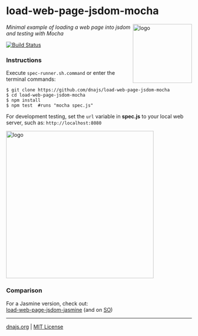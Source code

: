 # load-web-page-jsdom-mocha
<img src=https://raw.githubusercontent.com/dnajs/dna.js/master/website/static/graphics/dnajs-logo.png
   align=right width=160 alt=logo>
*Minimal example of loading a web page into jsdom and testing with Mocha*

[![Build Status](https://travis-ci.org/dnajs/load-web-page-jsdom-mocha.svg)](https://travis-ci.org/dnajs/load-web-page-jsdom-mocha)

### Instructions
Execute `spec-runner.sh.command` or enter the terminal commands:
```shell
$ git clone https://github.com/dnajs/load-web-page-jsdom-mocha
$ cd load-web-page-jsdom-mocha
$ npm install
$ npm test  #runs "mocha spec.js"
```

For development testing, set the `url` variable in **spec.js** to your local web server, such as:
`http://localhost:8080`

<img src=https://raw.githubusercontent.com/dnajs/load-web-page-jsdom-mocha/master/screenshot.png
   width=400 alt=logo>

### Comparison
For a Jasmine version, check out:<br>
[load-web-page-jsdom-jasmine](https://github.com/dnajs/load-web-page-jsdom-jasmine) (and on [SO](https://stackoverflow.com/a/43221707))

---
[dnajs.org](http://dnajs.org) | [MIT License](LICENSE.txt)
